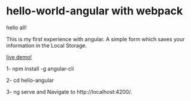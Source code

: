 # hello-world-angular with webpack

hello all!

This is my first experience with angular.
A simple form which saves your information in the Local Storage.

<a href="https://milad1367.github.io//hello-angular//">live demo!</a>


1- npm install -g angular-cli

2- cd hello-angular

3- ng serve and Navigate to http://localhost:4200/.

